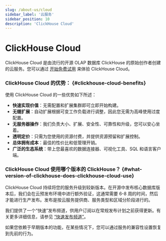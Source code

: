 ```yaml
---
slug: /about-us/cloud
sidebar_label: '云服务'
sidebar_position: 10
description: 'ClickHouse Cloud'
---
```



# ClickHouse Cloud

ClickHouse Cloud 是由流行的开源 OLAP 数据库 ClickHouse 的原始创作者创建的云服务。您可以通过 [开始免费试用](https://console.clickhouse.cloud/signUp) 来体验 ClickHouse Cloud。

### ClickHouse Cloud 的优势： {#clickhouse-cloud-benefits}

使用 ClickHouse Cloud 的一些优势如下所述：

- **快速实现价值**：无需配置和扩展集群即可立即开始构建。
- **无缝扩展**：自动扩展根据可变工作负载进行调整，因此您无需为高峰使用过度配置。
- **无服务器操作**：我们负责大小、扩展、安全性、可靠性和升级，您可以安心坐着。
- **透明定价**：只需为您使用的资源付费，并提供资源预留和扩展控制。
- **总体拥有成本**：最佳的性价比和低管理开销。
- **广泛的生态系统**：带上您最喜欢的数据连接器、可视化工具、SQL 和语言客户端。

### ClickHouse Cloud 使用哪个版本的 ClickHouse？ {#what-version-of-clickhouse-does-clickhouse-cloud-use}

ClickHouse Cloud 持续将您的服务升级到较新版本。在开源中发布核心数据库版本后，我们会在云预发布环境中进行额外验证，这通常需要 6-8 周的时间，然后才能进行生产发布。发布是按云服务提供商、服务类型和区域分阶段进行的。

我们提供了一个“快速”发布频道，供用户订阅以在常规发布计划之前获得更新。有关更多详细信息，请参见 [“快速发布频道”](/manage/updates#fast-release-channel-early-upgrades)。

如果您依赖于早期版本的功能，在某些情况下，您可以通过服务的兼容性设置恢复到先前的行为。

